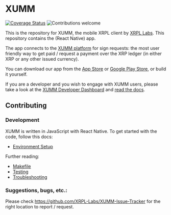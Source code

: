 # XUMM

[![Coverage Status](https://coveralls.io/repos/github/XRPL-Labs/XUMM-App/badge.svg?branch=master)](https://coveralls.io/github/XRPL-Labs/XUMM-App)
![Contributions welcome](https://img.shields.io/badge/contributions-welcome-orange.svg)

This is the repository for XUMM, the mobile XRPL client by [XRPL Labs](https://xrpl-labs.com). This repository contains the (React Native) app.

The app connects to the [XUMM platform](https://github.com/XRPL-Labs/xumm-api) for sign requests: the most user friendly way to get paid / request a payment over the XRP ledger (in either XRP or any other issued currency). 

You can download our app from the [App Store](https://apps.apple.com/us/app/id1492302343) or [Google Play Store](https://play.google.com/store/apps/details?id=com.xrpllabs.xumm), or build it yourself.

If you are a developer and you wish to engage with XUMM users, please take a look at the [XUMM Developer Dashboard](https://apps.xumm.dev/) and [read the docs](https://xumm.readme.io/).


## Contributing

### Development

XUMM is written in JavaScript with React Native. To get started with the code, follow this docs:

* [Environment Setup](docs/environment-setup.md)

Further reading:

* [Makefile](docs/makefile.md)
* [Testing](docs/testing.md)
* [Troubleshooting](docs/troubleshooting.md)

### Suggestions, bugs, etc.:

Please check https://github.com/XRPL-Labs/XUMM-Issue-Tracker for the right location to report / request.    
